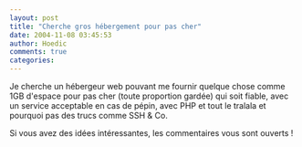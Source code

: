 ```yaml
---
layout: post
title: "Cherche gros hébergement pour pas cher"
date: 2004-11-08 03:45:53
author: Hoedic
comments: true
categories: 
---
```



Je cherche un hébergeur web pouvant me fournir quelque chose comme 1GB d'espace pour pas cher (toute proportion gardée) qui soit fiable, avec un service acceptable en cas de pépin, avec PHP et tout le tralala et pourquoi pas des trucs comme SSH & Co.

Si vous avez des idées intéressantes, les commentaires vous sont ouverts !